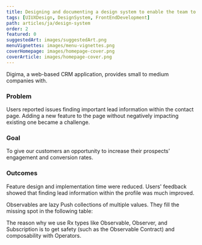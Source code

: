 ```yaml
---
title: Designing and documenting a design system to enable the team to focus on user experience.
tags: [UIUXDesign, DesignSystem, FrontEndDevelopment]
path: articles/ja/design-system
order: 2
featured: 0
suggestedArt: images/suggestedArt.png
menuVignettes: images/menu-vignettes.png
coverHomepage: images/homepage-cover.png
coverArticle: images/homepage-cover.png
---
```


<!-- Overview -->

<div className="articleContainer">
    <div className="articleInnerContainer">
        <div className="articleIntroduction">
            <p>
                Digima, a web-based CRM application, provides small to medium companies with.
            </p>
        </div>
        <div className="articleSunnary">
        <div>
            <IconProblem/>
            <h3>Problem</h3>
            <p>Users reported issues finding important lead information within the contact page. Adding a new feature to the page without negatively impacting existing one became a challenge.</p>
        </div>
        <div>
            <IconGoals/>
            <h3>Goal</h3>
            <p>To give our customers an opportunity to increase their prospects’ engagement and conversion rates.</p>
        </div>
        <div>
            <IconOutcomes/>
            <h3>Outcomes</h3>
            <p>Feature design and implementation time were reduced. Users' feedback showed that finding lead information within the profile was much improved.</p>
        </div>
        </div>
    </div>
</div>

<!-- Content -->

Observables are lazy Push collections of multiple values. They fill the missing spot in the following table:

The reason why we use Rx types like Observable, Observer, and Subscription is to get safety (such as the Observable Contract) and composability with Operators.
